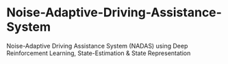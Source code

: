 # Noise-Adaptive-Driving-Assistance-System
Noise-Adaptive Driving Assistance System (NADAS) using Deep Reinforcement Learning, State-Estimation &amp; State Representation
